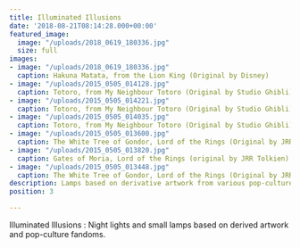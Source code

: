 ```yaml
---
title: Illuminated Illusions
date: '2018-08-21T08:14:28.000+00:00'
featured_image:
  image: "/uploads/2018_0619_180336.jpg"
  size: full
images:
- image: "/uploads/2018_0619_180336.jpg"
  caption: Hakuna Matata, from the Lion King (Original by Disney)
- image: "/uploads/2015_0505_014128.jpg"
  caption: Totoro, from My Neighbour Totoro (Original by Studio Ghibli)
- image: "/uploads/2015_0505_014221.jpg"
  caption: Totoro, from My Neighbour Totoro (Original by Studio Ghibli)
- image: "/uploads/2015_0505_014035.jpg"
  caption: Totoro, from My Neighbour Totoro (Original by Studio Ghibli)
- image: "/uploads/2015_0505_013600.jpg"
  caption: The White Tree of Gondor, Lord of the Rings (Original by JRR Tolkien)
- image: "/uploads/2015_0505_013820.jpg"
  caption: Gates of Moria, Lord of the Rings (original by JRR Tolkien)
- image: "/uploads/2015_0505_013448.jpg"
  caption: The White Tree of Gondor, Lord of the Rings (Original by JRR Tolkien)
description: Lamps based on derivative artwork from various pop-culture entities
position: 3

---
```

Illuminated Illusions : Night lights and small lamps based on derived artwork and pop-culture fandoms.